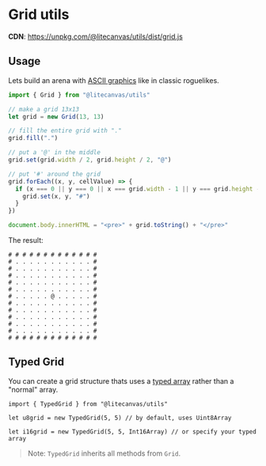 # Grid utils

**CDN**: https://unpkg.com/@litecanvas/utils/dist/grid.js

## Usage

Lets build an arena with [ASCII graphics](https://en.wikipedia.org/wiki/ASCII_art) like in classic roguelikes.

```js
import { Grid } from "@litecanvas/utils"

// make a grid 13x13
let grid = new Grid(13, 13)

// fill the entire grid with "."
grid.fill(".")

// put a '@' in the middle
grid.set(grid.width / 2, grid.height / 2, "@")

// put '#' around the grid
grid.forEach((x, y, cellValue) => {
  if (x === 0 || y === 0 || x === grid.width - 1 || y === grid.height - 1) {
    grid.set(x, y, "#")
  }
})

document.body.innerHTML = "<pre>" + grid.toString() + "</pre>"
```

The result:

```
# # # # # # # # # # # # #
# . . . . . . . . . . . #
# . . . . . . . . . . . #
# . . . . . . . . . . . #
# . . . . . . . . . . . #
# . . . . . . . . . . . #
# . . . . . @ . . . . . #
# . . . . . . . . . . . #
# . . . . . . . . . . . #
# . . . . . . . . . . . #
# . . . . . . . . . . . #
# . . . . . . . . . . . #
# # # # # # # # # # # # #
```

## Typed Grid

You can create a grid structure thats uses a [typed array](https://developer.mozilla.org/en-US/docs/Web/JavaScript/Guide/Typed_arrays) rather than a "normal" array.

```
import { TypedGrid } from "@litecanvas/utils"

let u8grid = new TypedGrid(5, 5) // by default, uses Uint8Array

let i16grid = new TypedGrid(5, 5, Int16Array) // or specify your typed array
```

> Note: `TypedGrid` inherits all methods from `Grid`.
